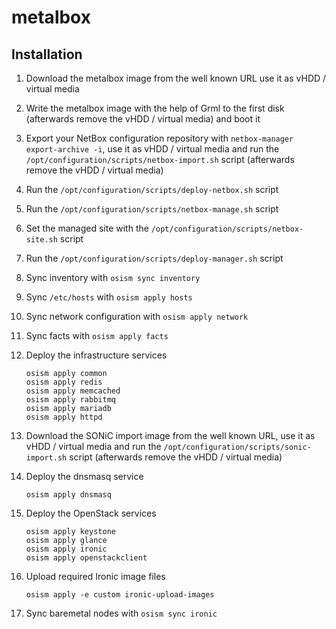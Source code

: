 # metalbox

## Installation

1. Download the metalbox image from the well known URL use it as vHDD / virtual media
2. Write the metalbox image with the help of Grml to the first disk (afterwards remove
   the vHDD / virtual media) and boot it
3. Export your NetBox configuration repository with `netbox-manager export-archive -i`,
   use it as vHDD / virtual media and run the `/opt/configuration/scripts/netbox-import.sh`
   script (afterwards remove the vHDD / virtual media)
4. Run the `/opt/configuration/scripts/deploy-netbox.sh` script
5. Run the `/opt/configuration/scripts/netbox-manage.sh` script
6. Set the managed site with the `/opt/configuration/scripts/netbox-site.sh` script
7. Run the `/opt/configuration/scripts/deploy-manager.sh` script
8. Sync inventory with `osism sync inventory`
9. Sync `/etc/hosts` with `osism apply hosts`
10. Sync network configuration with `osism apply network`
11. Sync facts with `osism apply facts`
12. Deploy the infrastructure services

    ```
    osism apply common
    osism apply redis
    osism apply memcached
    osism apply rabbitmq
    osism apply mariadb
    osism apply httpd
    ```

13. Download the SONiC import image from the well known URL, use it as vHDD / virtual
    media and run the `/opt/configuration/scripts/sonic-import.sh` script (afterwards
    remove the vHDD / virtual media)

14. Deploy the dnsmasq service

    ```
    osism apply dnsmasq
    ```

15. Deploy the OpenStack services

    ```
    osism apply keystone
    osism apply glance
    osism apply ironic
    osism apply openstackclient
    ```

16. Upload required Ironic image files

    ```
    osism apply -e custom ironic-upload-images
    ```

17. Sync baremetal nodes with `osism sync ironic`
